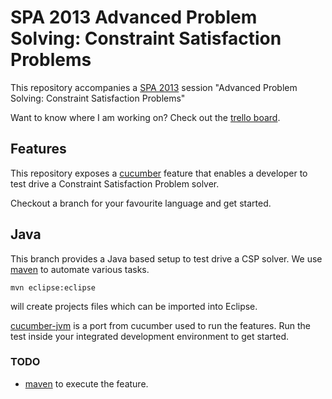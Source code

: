SPA 2013 Advanced Problem Solving: Constraint Satisfaction Problems
===================================================================

This repository accompanies a [SPA 2013][spa2013] session 
"Advanced Problem Solving: Constraint Satisfaction Problems"

Want to know where I am working on? Check out the
[trello board][trello].

Features
--------

This repository exposes a [cucumber][] feature that enables a
developer to test drive a Constraint Satisfaction Problem solver.

Checkout a branch for your favourite language and get started.

Java
----

This branch provides a Java based setup to test drive a CSP solver. We
use [maven][] to automate various tasks.

    mvn eclipse:eclipse

will create projects files which can be imported into Eclipse.

[cucumber-jvm][] is a port from cucumber used to run the features. Run
the test inside your integrated development environment to get started.

### TODO

* [maven][] to execute the feature.

[spa2013]: www.spaconference.org/spa2013/ "SPA 2013 homepage"
[trello]: https://trello.com/board/spa2013-csp/51475c3523c6c70e3c001f03
[cucumber]: http://cukes.info/ "Cucumber homepage"
[maven]: http://maven.apache.org/
[cucumber-jvm]: https://github.com/cucumber/cucumber-jvm
